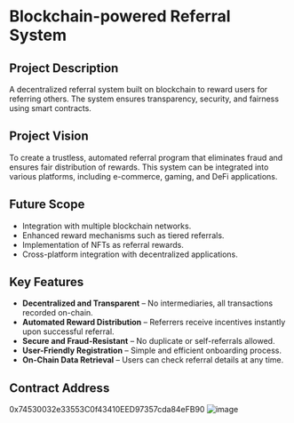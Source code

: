 # Blockchain-powered Referral System

## Project Description
A decentralized referral system built on blockchain to reward users for referring others. The system ensures transparency, security, and fairness using smart contracts.

## Project Vision
To create a trustless, automated referral program that eliminates fraud and ensures fair distribution of rewards. This system can be integrated into various platforms, including e-commerce, gaming, and DeFi applications.

## Future Scope
- Integration with multiple blockchain networks.
- Enhanced reward mechanisms such as tiered referrals.
- Implementation of NFTs as referral rewards.
- Cross-platform integration with decentralized applications.

## Key Features
- **Decentralized and Transparent** – No intermediaries, all transactions recorded on-chain.
- **Automated Reward Distribution** – Referrers receive incentives instantly upon successful referral.
- **Secure and Fraud-Resistant** – No duplicate or self-referrals allowed.
- **User-Friendly Registration** – Simple and efficient onboarding process.
- **On-Chain Data Retrieval** – Users can check referral details at any time.

## Contract Address
0x74530032e33553C0f43410EED97357cda84eFB90
![image](https://github.com/user-attachments/assets/117a1210-735f-4b08-a477-0a0ac3643449)
